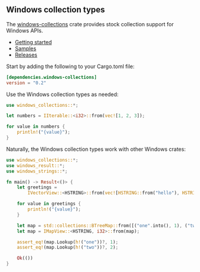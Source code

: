 ## Windows collection types

The [windows-collections](https://crates.io/crates/windows-collections) crate provides stock collection support for Windows APIs.

* [Getting started](https://kennykerr.ca/rust-getting-started/)
* [Samples](https://github.com/microsoft/windows-rs/tree/master/crates/samples)
* [Releases](https://github.com/microsoft/windows-rs/releases)

Start by adding the following to your Cargo.toml file:

```toml
[dependencies.windows-collections]
version = "0.2"
```

Use the Windows collection types as needed:

```rust
use windows_collections::*;

let numbers = IIterable::<i32>::from(vec![1, 2, 3]);

for value in numbers {
    println!("{value}");
}
```

Naturally, the Windows collection types work with other Windows crates:

```rust
use windows_collections::*;
use windows_result::*;
use windows_strings::*;

fn main() -> Result<()> {
    let greetings =
        IVectorView::<HSTRING>::from(vec![HSTRING::from("hello"), HSTRING::from("world")]);

    for value in greetings {
        println!("{value}");
    }

    let map = std::collections::BTreeMap::from([("one".into(), 1), ("two".into(), 2)]);
    let map = IMapView::<HSTRING, i32>::from(map);

    assert_eq!(map.Lookup(h!("one"))?, 1);
    assert_eq!(map.Lookup(h!("two"))?, 2);

    Ok(())
}
```
